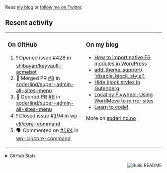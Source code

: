 Read [my blog](https://soderlind.no/) or [follow me on Twitter](https://twitter.com/soderlind).

## Resent activity

<table width="100%" border="0"><tr><td valign="top" width="49%">

### On GitHub

<!--START_SECTION:activity-->
1. ❗️ Opened issue [#428](https://github.com/shibayan/keyvault-acmebot/issues/428) in [shibayan/keyvault-acmebot](https://github.com/shibayan/keyvault-acmebot)
2. 🎉 Merged PR [#8](https://github.com/soderlind/super-admin-all-sites-menu/pull/8) in [soderlind/super-admin-all-sites-menu](https://github.com/soderlind/super-admin-all-sites-menu)
3. 💪 Opened PR [#8](https://github.com/soderlind/super-admin-all-sites-menu/pull/8) in [soderlind/super-admin-all-sites-menu](https://github.com/soderlind/super-admin-all-sites-menu)
4. ❗️ Closed issue [#194](https://github.com/wp-cli/core-command/issues/194) in [wp-cli/core-command](https://github.com/wp-cli/core-command)
5. 🗣 Commented on [#194](https://github.com/wp-cli/core-command/issues/194) in [wp-cli/core-command](https://github.com/wp-cli/core-command)
<!--END_SECTION:activity-->

</td><td valign="top" width="49%">

### On my blog

<!-- BLOG:START -->
- [How to import native ES modules in WordPress](https://soderlind.no/how-to-import-native-es-modules-in-wordpress/)
- [add_theme_support&lpar; &#39;disable_block_style&#39;&rpar;](https://soderlind.no/add-theme-support-disable-block-style/)
- [Hide block styles in Gutenberg](https://soderlind.no/hide-block-styles-in-gutenberg/)
- [Local by Flywheel: Using WordMove to mirror sites](https://soderlind.no/local-by-flywheel-using-wordmove-to-mirror-sites/)
- [Learn to code!](https://soderlind.no/learn-to-code/)
<!-- BLOG:END -->

More on [soderlind.no](https://soderlind.no/)
</td></tr></table>

<details>
  <summary>GitHub Stats</summary>

  <img align="left" alt="Soderlind's GitHub Stats" src="https://github-readme-stats-d1emiyjuh.vercel.app/api?username=soderlind&show_icons=true&hide_border=true&count_private=true" />
  <img align="left" alt="Soderlind's Languages Stats" src="https://github-readme-stats-d1emiyjuh.vercel.app/api/top-langs/?username=soderlind" />

</details>

<a href="https://github.com/soderlind/soderlind/actions"><img src="https://github.com/soderlind/soderlind/workflows/Build%20README/badge.svg" align="right" alt="Build README"></a>

